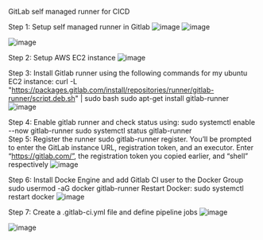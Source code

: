 GitLab self managed runner for CICD

Step 1: Setup self managed runner in Gitlab
![image](https://github.com/olabadmus/K8s-Projects/assets/34897611/6b4816bd-fb01-4c08-9a28-03df41d2e90e)
![image](https://github.com/olabadmus/K8s-Projects/assets/34897611/14af56aa-005d-487d-900b-273069f7a650)

![image](https://github.com/olabadmus/K8s-Projects/assets/34897611/96e0dfcd-ead9-47e4-b7c1-886b242cc32d)

Step 2: Setup AWS EC2 instance
![image](https://github.com/olabadmus/K8s-Projects/assets/34897611/bd10e122-98ad-4b6d-a6b4-99dd9f860a42)

Step 3: Install Gitlab runner using the following commands for my ubuntu EC2 instance:
        curl -L "https://packages.gitlab.com/install/repositories/runner/gitlab-runner/script.deb.sh" | sudo bash
        sudo apt-get install gitlab-runner
![image](https://github.com/olabadmus/K8s-Projects/assets/34897611/9296d674-2a80-438c-84df-30d28ecc4605)

Step 4: Enable gitlab runner and check status using: sudo systemctl enable --now gitlab-runner sudo systemctl status gitlab-runner <br>
Step 5: Register the runner sudo gitlab-runner register. You’ll be prompted to enter the GitLab instance URL, registration token, and an executor. Enter “https://gitlab.com/”, the registration token you copied earlier, and “shell” respectively
![image](https://github.com/olabadmus/K8s-Projects/assets/34897611/874db196-6ff1-40c1-8685-f3ee829a84a3)

Step 6: Install Docke Engine and add Gitlab CI user to the Docker Group
        sudo usermod -aG docker gitlab-runner
        Restart Docker: sudo systemctl restart docker
![image](https://github.com/olabadmus/K8s-Projects/assets/34897611/5c7350ea-6f87-4299-baad-9240cd995fb7)

Step 7: Create a .gitlab-ci.yml file and define pipeline jobs
![image](https://github.com/olabadmus/K8s-Projects/assets/34897611/9b7ed397-b6c4-49f3-91cd-5b4e64f01f4d)


![image](https://github.com/olabadmus/K8s-Projects/assets/34897611/5f2ef893-3b8e-45f5-b683-b0e616ebc63e)



